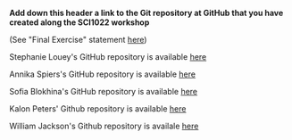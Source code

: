 **Add down this header a link to the Git repository at GitHub that you have created along the SCI1022 workshop**

(See "Final Exercise" statement [here](https://github.com/MonashMath/SCI1022/blob/master/Git.md#1116-conflicting-changes))

Stephanie Louey's GitHub repository is available [here](https://github.com/stephanielouey/repository4sci1022.git)

Annika Spiers's GitHub repository is available [here](https://github.com/A-Spi/repository4sci1022)

Sofia Blokhina's GitHub repository is available [here](https://github.com/Mercury767/SCI1022-Git)

Kalon Peters' Github repository is available [here](https://github.com/kpet0008/repository4sci1022)

William Jackson's Github repository is availale [here](https://github.com/WilliamJackson0002/repositoryforsci1022)
